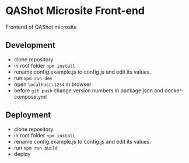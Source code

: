 # QAShot Microsite Front-end
Frontend of QAShot microsite

## Development
- clone repository
- in root folder ```npm install```
- rename config.example.js to config.js and edit its values.
- run ```npm run dev```
- open ```localhost:1234``` in browser
- before ```git push``` change version numbers in package.json and docker-compose.yml

## Deployment
- clone repository
- in root folder ```npm install```
- rename config.example.js to config.js and edit its values.
- run ```npm run build```
- deploy
